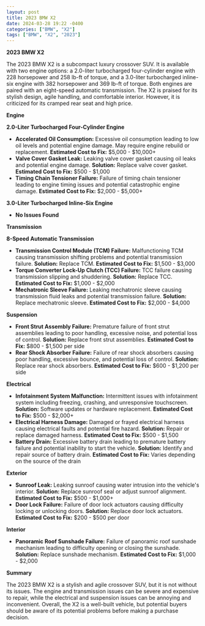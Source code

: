```yaml
---
layout: post
title: 2023 BMW X2
date: 2024-03-28 19:22 -0400
categories: ["BMW", "X2"]
tags: ["BMW", "X2", "2023"]
---
```

**2023 BMW X2**

The 2023 BMW X2 is a subcompact luxury crossover SUV. It is available with two engine options: a 2.0-liter turbocharged four-cylinder engine with 228 horsepower and 258 lb-ft of torque, and a 3.0-liter turbocharged inline-six engine with 382 horsepower and 369 lb-ft of torque. Both engines are paired with an eight-speed automatic transmission. The X2 is praised for its stylish design, agile handling, and comfortable interior. However, it is criticized for its cramped rear seat and high price.

**Engine**

**2.0-Liter Turbocharged Four-Cylinder Engine**

* **Accelerated Oil Consumption:** Excessive oil consumption leading to low oil levels and potential engine damage. May require engine rebuild or replacement.
**Estimated Cost to Fix:** $5,000 - $10,000+
* **Valve Cover Gasket Leak:** Leaking valve cover gasket causing oil leaks and potential engine damage.
**Solution:** Replace valve cover gasket.
**Estimated Cost to Fix:** $500 - $1,000
* **Timing Chain Tensioner Failure:** Failure of timing chain tensioner leading to engine timing issues and potential catastrophic engine damage.
**Estimated Cost to Fix:** $2,000 - $5,000+

**3.0-Liter Turbocharged Inline-Six Engine**

* **No Issues Found**

**Transmission**

**8-Speed Automatic Transmission**

* **Transmission Control Module (TCM) Failure:** Malfunctioning TCM causing transmission shifting problems and potential transmission failure.
**Solution:** Replace TCM.
**Estimated Cost to Fix:** $1,500 - $3,000
* **Torque Converter Lock-Up Clutch (TCC) Failure:** TCC failure causing transmission slipping and shuddering.
**Solution:** Replace TCC.
**Estimated Cost to Fix:** $1,000 - $2,000
* **Mechatronic Sleeve Failure:** Leaking mechatronic sleeve causing transmission fluid leaks and potential transmission failure.
**Solution:** Replace mechatronic sleeve.
**Estimated Cost to Fix:** $2,000 - $4,000

**Suspension**

* **Front Strut Assembly Failure:** Premature failure of front strut assemblies leading to poor handling, excessive noise, and potential loss of control.
**Solution:** Replace front strut assemblies.
**Estimated Cost to Fix:** $800 - $1,500 per side
* **Rear Shock Absorber Failure:** Failure of rear shock absorbers causing poor handling, excessive bounce, and potential loss of control.
**Solution:** Replace rear shock absorbers.
**Estimated Cost to Fix:** $600 - $1,200 per side

**Electrical**

* **Infotainment System Malfunction:** Intermittent issues with infotainment system including freezing, crashing, and unresponsive touchscreen.
**Solution:** Software updates or hardware replacement.
**Estimated Cost to Fix:** $500 - $2,000+
* **Electrical Harness Damage:** Damaged or frayed electrical harness causing electrical faults and potential fire hazard.
**Solution:** Repair or replace damaged harness.
**Estimated Cost to Fix:** $500 - $1,500
* **Battery Drain:** Excessive battery drain leading to premature battery failure and potential inability to start the vehicle.
**Solution:** Identify and repair source of battery drain.
**Estimated Cost to Fix:** Varies depending on the source of the drain

**Exterior**

* **Sunroof Leak:** Leaking sunroof causing water intrusion into the vehicle's interior.
**Solution:** Replace sunroof seal or adjust sunroof alignment.
**Estimated Cost to Fix:** $500 - $1,000+
* **Door Lock Failure:** Failure of door lock actuators causing difficulty locking or unlocking doors.
**Solution:** Replace door lock actuators.
**Estimated Cost to Fix:** $200 - $500 per door

**Interior**

* **Panoramic Roof Sunshade Failure:** Failure of panoramic roof sunshade mechanism leading to difficulty opening or closing the sunshade.
**Solution:** Replace sunshade mechanism.
**Estimated Cost to Fix:** $1,000 - $2,000

**Summary**

The 2023 BMW X2 is a stylish and agile crossover SUV, but it is not without its issues. The engine and transmission issues can be severe and expensive to repair, while the electrical and suspension issues can be annoying and inconvenient. Overall, the X2 is a well-built vehicle, but potential buyers should be aware of its potential problems before making a purchase decision.
